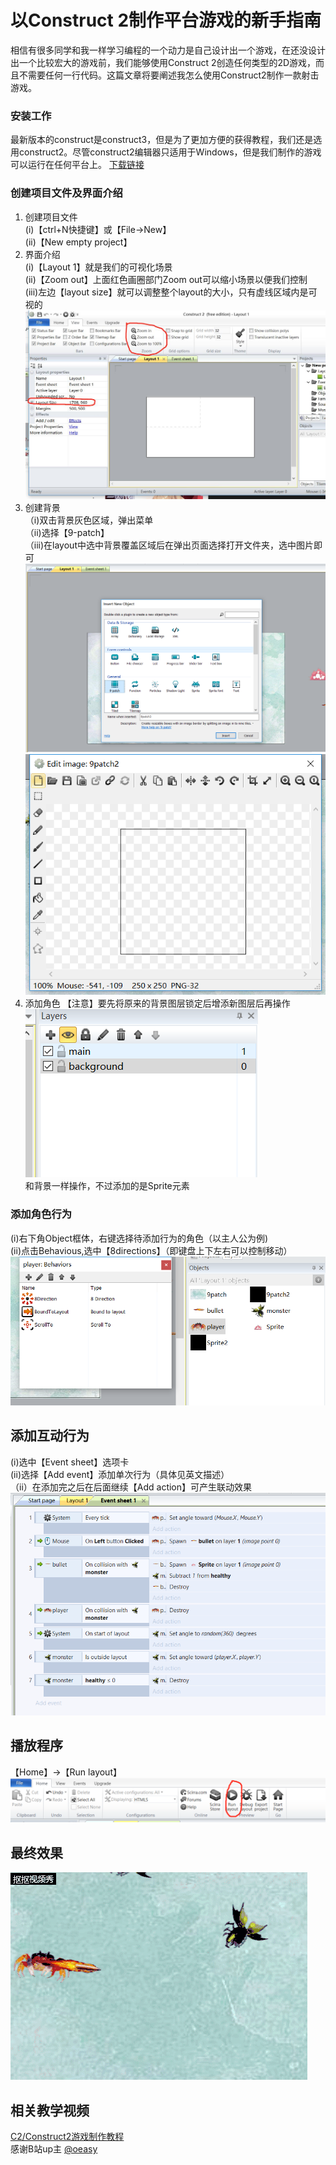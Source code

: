 # 以Construct 2制作平台游戏的新手指南
相信有很多同学和我一样学习编程的一个动力是自己设计出一个游戏，在还没设计出一个比较宏大的游戏前，我们能够使用Construct 2创造任何类型的2D游戏，而且不需要任何一行代码。这篇文章将要阐述我怎么使用Construct2制作一款射击游戏。

### 安装工作
最新版本的construct是construct3，但是为了更加方便的获得教程，我们还是选用construct2。尽管construct2编辑器只适用于Windows，但是我们制作的游戏可以运行在任何平台上。
[下载链接](http://www.pc0359.cn/downinfo/38823.html)

### 创建项目文件及界面介绍
1. 创建项目文件  
(i)【ctrl+N快捷键】或【File->New】   
(ii)【New empty project】
2. 界面介绍  
(i)【Layout 1】就是我们的可视化场景  
(ii)【Zoom out】上面红色画圈部门Zoom out可以缩小场景以便我们控制  
(iii)左边【layout size】就可以调整整个layout的大小，只有虚线区域内是可视的
![场景](./images/htmlGame_1.jpg)
3. 创建背景  
（i)双击背景灰色区域，弹出菜单  
（ii)选择【9-patch】  
（iii)在layout中选中背景覆盖区域后在弹出页面选择打开文件夹，选中图片即可  
![layout1](./images/htmlGame_2.png)
![layout2](./images/htmlGame_3.png)
4. 添加角色
【注意】要先将原来的背景图层锁定后增添新图层后再操作  
![layout4](./images/htmlGame_4.png)   
和背景一样操作，不过添加的是Sprite元素


### 添加角色行为
(i)右下角Object框体，右键选择待添加行为的角色（以主人公为例)  
(ii)点击Behavious,选中【8directions】（即键盘上下左右可以控制移动）  
![layout5](./images/htmlGame_5.png)

## 添加互动行为
(i)选中【Event sheet】选项卡  
(ii)选择【Add event】添加单次行为（具体见英文描述）  
（ii）在添加完之后在后面继续【Add action】可产生联动效果  
![layout6](./images/htmlGame_6.png)

## 播放程序
【Home】→【Run layout】  
![layout7](./images/htmlGame_7.png)

## 最终效果  
![game](./images/game.gif)

## 相关教学视频
[C2/Construct2游戏制作教程](https://www.bilibili.com/video/av1388302?from=search&seid=4200178113696622671)  
感谢B站up主 [@oeasy](https://space.bilibili.com/2884629/#/)